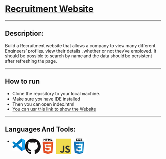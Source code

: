 # [Recruitment Website](Recruitment%20Website.pdf)
---

## Description:
Build a Recruitment website that allows a company to view many different Engineers’ profiles, 
view their details , whether or not they’ve employed. It should be possible to search by name and 
the data should be persistent after refreshing the page.

---
 ## How to run

- Clone the repository to your local machine.
- Make sure you have IDE installed  
- Then you can open index.html
- [You can usr this link to show the Website](https://exalt-training.pages.dev/)

---

## Languages And Tools:

- <img align="left" alt="Visual Studio Code" width="40px" src="https://raw.githubusercontent.com/github/explore/80688e429a7d4ef2fca1e82350fe8e3517d3494d/topics/visual-studio-code/visual-studio-code.png" /> <img align="left" alt="GitHub" width="50px" src="https://raw.githubusercontent.com/github/explore/78df643247d429f6cc873026c0622819ad797942/topics/github/github.png" /> <img align="left" alt="HTML" width="50px" src="https://raw.githubusercontent.com/devicons/devicon/master/icons/html5/html5-original-wordmark.svg" /> <img align="left" alt="JS" width="50px" src="https://raw.githubusercontent.com/devicons/devicon/master/icons/javascript/javascript-original.svg" /> <img align="left" alt="CSS" width="50px" src="https://raw.githubusercontent.com/devicons/devicon/master/icons/css3/css3-original-wordmark.svg" /> 

<br/>
